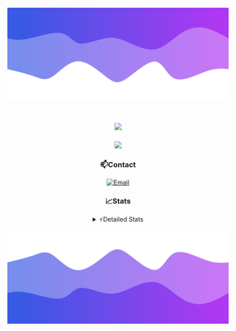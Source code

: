 ![Header](./header.png)
<div align="center">

<h1 align="center">
  <a href="https://git.io/typing-svg">
    <img src="https://readme-typing-svg.herokuapp.com/?lines=Hello,+There!+👋;This+is+chicho.;CEO+on+Hely+Development....;&center=true&size=25">
  </a>
</h1>
  
<p align="center">
  <img src="https://lanyard.cnrad.dev/api/852683595378196480" />
</p>

### 📫Contact
  [![Email](https://img.shields.io/badge/Email-gastondalla@gmail.com-04619f?style=for-the-badge&logo=gmail&logoColor=white)](mailto:gastondalla@gmail.com)
</br>  
### 📈Stats
<details>
    <summary> ⚡Detailed Stats</summary>
    <br/>

<!--START_SECTION:waka-->
![Code Time](http://img.shields.io/badge/Code%20Time-195%20hrs%2038%20mins-blue)

![Profile Views](http://img.shields.io/badge/Profile%20Views-5-blue)

**🐱 My GitHub Data** 

> 📦 39.4 kB Used in GitHub's Storage 
 > 
> 🏆 14 Contributions in the Year 2023
 > 
> 🚫 Not Opted to Hire
 > 
> 📜 7 Public Repositories 
 > 
> 🔑 9 Private Repositories 
 > 
**I'm a Night 🦉** 

```text
🌞 Morning                13 commits          ██░░░░░░░░░░░░░░░░░░░░░░░   07.43 % 
🌆 Daytime                17 commits          ██░░░░░░░░░░░░░░░░░░░░░░░   09.71 % 
🌃 Evening                86 commits          ████████████░░░░░░░░░░░░░   49.14 % 
🌙 Night                  59 commits          ████████░░░░░░░░░░░░░░░░░   33.71 % 
```
📅 **I'm Most Productive on Wednesday** 

```text
Monday                   11 commits          ██░░░░░░░░░░░░░░░░░░░░░░░   06.29 % 
Tuesday                  34 commits          █████░░░░░░░░░░░░░░░░░░░░   19.43 % 
Wednesday                40 commits          ██████░░░░░░░░░░░░░░░░░░░   22.86 % 
Thursday                 22 commits          ███░░░░░░░░░░░░░░░░░░░░░░   12.57 % 
Friday                   21 commits          ███░░░░░░░░░░░░░░░░░░░░░░   12.00 % 
Saturday                 19 commits          ███░░░░░░░░░░░░░░░░░░░░░░   10.86 % 
Sunday                   28 commits          ████░░░░░░░░░░░░░░░░░░░░░   16.00 % 
```


📊 **This Week I Spent My Time On** 

```text
🕑︎ Time Zone: America/Argentina/Buenos_Aires

💬 Programming Languages: 
C#                       7 hrs 32 mins       ████████░░░░░░░░░░░░░░░░░   30.39 % 
HTML                     4 hrs 50 mins       █████░░░░░░░░░░░░░░░░░░░░   19.48 % 
Python                   4 hrs 17 mins       ████░░░░░░░░░░░░░░░░░░░░░   17.27 % 
Other                    4 hrs 13 mins       ████░░░░░░░░░░░░░░░░░░░░░   17.03 % 
CSS                      3 hrs 48 mins       ████░░░░░░░░░░░░░░░░░░░░░   15.32 % 

🔥 Editors: 
VS Code                  13 hrs 3 mins       █████████████░░░░░░░░░░░░   52.59 % 
Visual Studio            11 hrs 46 mins      ████████████░░░░░░░░░░░░░   47.41 % 

🐱‍💻 Projects: 
Hate                     6 hrs 48 mins       ███████░░░░░░░░░░░░░░░░░░   27.42 % 
pagina-1                 5 hrs 51 mins       ██████░░░░░░░░░░░░░░░░░░░   23.56 % 
StringExtractor          4 hrs 47 mins       █████░░░░░░░░░░░░░░░░░░░░   19.29 % 
Unknown Project          4 hrs 10 mins       ████░░░░░░░░░░░░░░░░░░░░░   16.80 % 
Coder                    3 hrs 2 mins        ███░░░░░░░░░░░░░░░░░░░░░░   12.23 % 

💻 Operating System: 
Windows                  24 hrs 50 mins      █████████████████████████   100.00 % 
```

**I Mostly Code in JavaScript** 

```text
JavaScript               8 repos             █████████░░░░░░░░░░░░░░░░   36.36 % 
CSS                      3 repos             ███░░░░░░░░░░░░░░░░░░░░░░   13.64 % 
HTML                     2 repos             ██░░░░░░░░░░░░░░░░░░░░░░░   09.09 % 
C#                       2 repos             ██░░░░░░░░░░░░░░░░░░░░░░░   09.09 % 
Batchfile                1 repo              █░░░░░░░░░░░░░░░░░░░░░░░░   04.55 % 
```




 Last Updated on 30/06/2023 08:16:07 UTC
<!--END_SECTION:waka-->
</details>

![Footer](./footer.png)
